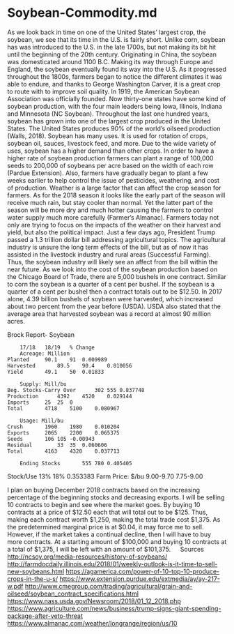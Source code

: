 # Soybean-Commodity.md
	
As we look back in time on one of the United States’ largest crop, the soybean, we see that its time in the U.S. is fairly short.  Unlike corn, soybean has was introduced to the U.S. in the late 1700s, but not making its bit hit until the beginning of the 20th century.  Originating in China, the soybean was domesticated around 1100 B.C.  Making its way through Europe and England, the soybean eventually found its way into the U.S.  As it progressed throughout the 1800s, farmers began to notice the different climates it was able to endure, and thanks to George Washington Carver, it is a great crop to route with to improve soil quality.  In 1919, the American Soybean Association was officially founded.  Now thirty-one states have some kind of soybean production, with the four main leaders being Iowa, Illinois, Indiana and Minnesota (NC Soybean).  Throughout the last one hundred years, soybean has grown into one of the largest crop produced in the United States.  The United States produces 90% of the world’s oilseed production (Walls, 2018).  Soybean has many uses.  It is used for rotation of crops, soybean oil, sauces, livestock feed, and more.  Due to the wide variety of uses, soybean has a higher demand than other crops.  In order to have a higher rate of soybean production farmers can plant a range of 100,000 seeds to 200,000 of soybeans per acre based on the width of each row (Pardue Extension).  Also, farmers have gradually began to plant a few weeks earlier to help control the issue of pesticides, weathering, and cost of production.  Weather is a large factor that can affect the crop season for farmers.  As for the 2018 season it looks like the early part of the season will receive much rain, but stay cooler than normal.  Yet the latter part of the season will be more dry and much hotter causing the farmers to control water supply much more carefully (Farmer’s Almanac).  Farmers today not only are trying to focus on the impacts of the weather on their harvest and yield, but also the political impact.  Just a few days ago, President Trump passed a 1.3 trillion dollar bill addressing agricultural topics.  The agricultural industry is unsure the long term effects of the bill, but as of now it has assisted in the livestock industry and rural areas (Successful Farming).  Thus, the soybean industry will likely see an affect from the bill within the near future.
As we look into the cost of the soybean production based on the Chicago Board of Trade, there are 5,000 bushels in one contract.  Similar to corn the soybean is a quarter of a cent per bushel.  If the soybean is a quarter of a cent per bushel then a contract totals out to be $12.50.  In 2017 alone, 4.39 billion bushels of soybean were harvested, which increased about two percent from the year before (USDA).  USDA also stated that the average area that harvested soybean was a record at almost 90 million acres.   

Brock Report- Soybean		
				
		17/18	18/19	% Change
		Acreage: Million				
    Planted		90.1	91	0.009989
    Harvested		89.5	90.4	0.010056
    Yield		49.1	50	0.01833
				
		Supply: Mill/bu				
    Beg. Stocks-Carry Over		302	555	0.837748
    Production		4392	4520	0.029144
    Imports		25	25	0
	Total		4718	5100	0.080967
				
		Usage: Mill/bu				
    Crush		1960	1980	0.010204
    Exports		2065	2200	0.065375
    Seeds		106	105	-0.00943
    Residual		33	35	0.060606
	Total		4163	4320	0.037713
				
		Ending Stocks		555	780	0.405405
   Stock/Use		13%	18%	0.353383
   Farm Price: $/bu		 9.00-9.70 	 7.75-9.00 	

I plan on buying December 2018 contracts based on the increasing percentage of the beginning stocks and decreasing exports. I will be selling 10 contracts to begin and see where the market goes.  By buying 10 contracts at a price of $12.50 each that will total out to be $125.  Thus, making each contract worth $1,250, making the total trade cost $1,375.  As the predetermined marginal price is at $0.04, it may force me to sell. However, if the market takes a continual decline, then I will have to buy more contracts.  At a starting amount of $100,000 and buying 10 contracts at a total of $1,375, I will be left with an amount of $101,375. 
 
Sources
http://ncsoy.org/media-resources/history-of-soybeans/
http://farmdocdaily.illinois.edu/2018/01/weekly-outlook-is-it-time-to-sell-new-soybeans.html 
https://agamerica.com/power-of-10-top-10-produce-crops-in-the-u-s/ 
https://www.extension.purdue.edu/extmedia/ay/ay-217-w.pdf 
http://www.cmegroup.com/trading/agricultural/grain-and-oilseed/soybean_contract_specifications.html 
https://www.nass.usda.gov/Newsroom/2018/01_12_2018.php 
https://www.agriculture.com/news/business/trump-signs-giant-spending-package-after-veto-threat 
https://www.almanac.com/weather/longrange/region/us/10 
